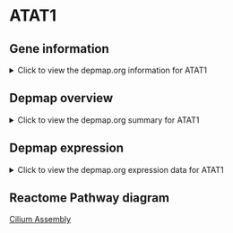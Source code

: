 <h1>ATAT1</h1>

<h2>Gene information</h2>
<details>
  <summary>Click to view the depmap.org information for ATAT1</summary>
  <iframe src="https://depmap.org/portal/gene/ATAT1?tab=about" style="border:none;width:100%;height:800px"></iframe>
</details>

<h2>Depmap overview</h2>
<details>
  <summary>Click to view the depmap.org summary for ATAT1</summary>
  <iframe src="https://depmap.org/portal/gene/ATAT1?tab=overview" style="border:none;width:100%;height:800px"></iframe>
</details>

<h2>Depmap expression</h2>
<details>
  <summary>Click to view the depmap.org expression data for ATAT1</summary>
  <iframe src="https://depmap.org/portal/gene/ATAT1?tab=characterization" style="border:none;width:100%;height:800px"></iframe>
</details>



<h2>Reactome Pathway diagram</h2>
<a href="https://reactome.org/PathwayBrowser/#/R-HSA-5617833" target="_BLANK">Cilium Assembly</a>



